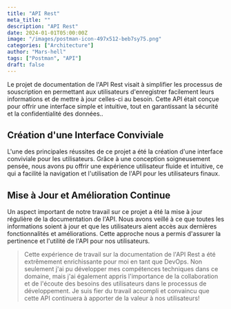 ```yaml
---
title: "API Rest"
meta_title: ""
description: "API Rest"
date: 2024-01-01T05:00:00Z
image: "/images/postman-icon-497x512-beb7sy75.png"
categories: ["Architecture"]
author: "Mars-hell"
tags: ["Postman", "API"]
draft: false
---
```


Le projet de documentation de l'API Rest visait à simplifier les processus de souscription en permettant aux utilisateurs d'enregistrer facilement leurs informations et de mettre à jour celles-ci au besoin. Cette API était conçue pour offrir une interface simple et intuitive, tout en garantissant la sécurité et la confidentialité des données..

## Création d'une Interface Conviviale

L'une des principales réussites de ce projet a été la création d'une interface conviviale pour les utilisateurs. Grâce à une conception soigneusement pensée, nous avons pu offrir une expérience utilisateur fluide et intuitive, ce qui a facilité la navigation et l'utilisation de l'API pour les utilisateurs finaux.

## Mise à Jour et Amélioration Continue

Un aspect important de notre travail sur ce projet a été la mise à jour régulière de la documentation de l'API. Nous avons veillé à ce que toutes les informations soient à jour et que les utilisateurs aient accès aux dernières fonctionnalités et améliorations. Cette approche nous a permis d'assurer la pertinence et l'utilité de l'API pour nos utilisateurs.

> Cette expérience de travail sur la documentation de l'API Rest a été extrêmement enrichissante pour moi en tant que DevOps. Non seulement j'ai pu développer mes compétences techniques dans ce domaine, mais j'ai également appris l'importance de la collaboration et de l'écoute des besoins des utilisateurs dans le processus de développement. Je suis fier du travail accompli et convaincu que cette API continuera à apporter de la valeur à nos utilisateurs!
